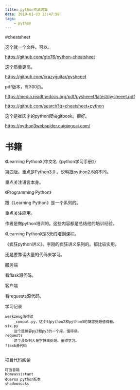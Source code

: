 ```yaml
---
title: python资源收集
date: 2019-01-03 13:47:59
tags:
	- python
---
```






#cheatsheet

这个就一个文件。可以。

https://github.com/gto76/python-cheatsheet

这个质量更高。

https://github.com/crazyguitar/pysheeet

pdf版本，有300页。

https://media.readthedocs.org/pdf/pysheeet/latest/pysheeet.pdf



https://github.com/search?q=cheatsheet+python

这个是崔庆才的python爬虫gitbook。很好。

https://python3webspider.cuiqingcai.com/

# 书籍

《Learning Python》（中文名《python学习手册》）

第四版。重点是Python3.0 。说明跟python2.6的不同。

重点关注语言本身。

《Programming Python》

跟《Learning Python》是一个系列的。

重点关注应用。

作者是做python培训的。这些内容都是总结他的培训经验。

《Learning Python》是3天的培训课程。



《疯狂python讲义》。李刚的疯狂讲义系列的。都比较实用。











还是要靠读大量的代码来学习。



服务端

看flask源代码。

客户端

看requests源代码。



学习记录

```
werkzeug值得读
	_compat.py，这个对python2和python3的兼容处理值得看。
six.py
	这个是兼容py2和py3的一个库，值得读。
requests
	这个涉及到大量字符串处理。值得学习。
flask源代码
	
```

项目代码阅读

```
叮当音箱
homeassistant
dueros python版本
shadowsocks
```

